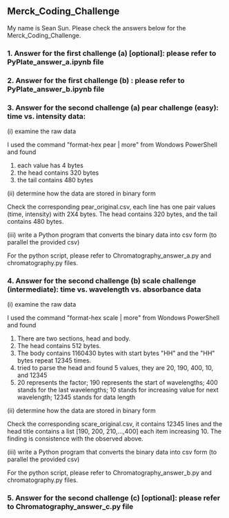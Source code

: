 ## Merck_Coding_Challenge
My name is Sean Sun. Please check the answers below for the Merck_Coding_Challenge.
### 1. Answer for the first challenge (a) [optional]: please refer to PyPlate_answer_a.ipynb file
### 2. Answer for the first challenge (b) : please refer to PyPlate_answer_b.ipynb file
### 3. Answer for the second challenge (a) pear challenge (easy): time vs. intensity data:
(i) examine the raw data

I used the command "format-hex pear | more" from Wondows PowerShell and found 
1. each value has 4 bytes
2. the head contains 320 bytes
3. the tail contains 480 bytes
   
(ii) determine how the data are stored in binary form

Check the corresponding pear_original.csv, each line has one pair values (time, intensity) with 2X4 bytes. The head contains 320 bytes, and the tail contains 480 bytes.

(iii) write a Python program that converts the binary data into csv form (to parallel the provided csv)

For the python script, please refer to Chromatography_answer_a.py and chromatography.py files.
### 4. Answer for the second challenge (b) scale challenge (intermediate): time vs. wavelength vs. absorbance data
(i) examine the raw data

I used the command "format-hex scale | more" from Wondows PowerShell and found 
1. There are two sections, head and body.
2. The head contains 512 bytes.
3. The body contains 1160430 bytes with start bytes "HH" and the "HH" bytes repeat 12345 times.
4. tried to parse the head and found 5 values, they are 20, 190, 400, 10, and 12345
5. 20 represents the factor; 190 represents the start of wavelengths; 400 stands for the last wavelengths; 10 stands for increasing value for next wavelength; 12345 stands for data length
   
(ii) determine how the data are stored in binary form

Check the corresponding scare_original.csv, it contains 12345 lines and the head title contains a list [190, 200, 210,...,400] each item increasing 10. The finding is consistence with the observed above.

(iii) write a Python program that converts the binary data into csv form (to parallel the provided csv)

For the python script, please refer to Chromatography_answer_b.py and chromatography.py files.
### 5. Answer for the second challenge (c) [optional]: please refer to Chromatography_answer_c.py file
